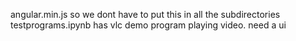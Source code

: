 angular.min.js so we dont have to put this in all the subdirectories
testprograms.ipynb has vlc demo program playing video. need a ui

